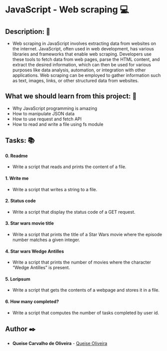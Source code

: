 # **JavaScript - Web scraping** :computer:

## **Description:** :speech_balloon:

* Web scraping in JavaScript involves extracting data from websites on the internet. JavaScript, often used in web development, has various libraries and frameworks that enable web scraping. Developers use these tools to fetch data from web pages, parse the HTML content, and extract the desired information, which can then be used for various purposes like data analysis, automation, or integration with other applications. Web scraping can be employed to gather information such as text, images, links, or other structured data from websites. 


## **What we should learn from this project:** :bookmark_tabs:

* Why JavaScript programming is amazing
* How to manipulate JSON data
* How to use request and fetch API
* How to read and write a file using fs module

## **Tasks:** :books:

#### **0. Readme**

* Write a script that reads and prints the content of a file.

#### **1. Write me**

* Write a script that writes a string to a file.

#### **2. Status code**

* Write a script that display the status code of a GET request.

#### **3. Star wars movie title**

* Write a script that prints the title of a Star Wars movie where the episode number matches a given integer.

#### **4. Star wars Wedge Antilles**

* Write a script that prints the number of movies where the character “Wedge Antilles” is present.

#### **5. Loripsum**

* Write a script that gets the contents of a webpage and stores it in a file.

#### **6. How many completed?**

* Write a script that computes the number of tasks completed by user id.


## **Author** :black_nib:


* **Queise Carvalho de Oliveira** - [Queise Oliveira](https://github.com/Qcarvalhooliveira)
